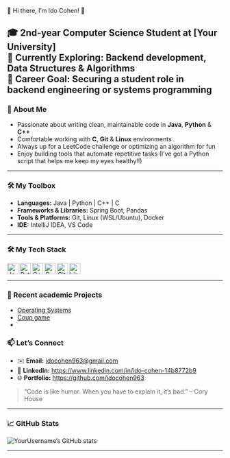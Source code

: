 👋 Hi there, I’m Ido Cohen! 🌟

🎓 **2nd‑year Computer Science Student** at [Your University]  
🔭 **Currently Exploring:** Backend development, Data Structures & Algorithms  
🎯 **Career Goal:** Securing a student role in backend engineering or systems programming  
---

### 📌 About Me
- Passionate about writing clean, maintainable code in **Java**, **Python** & **C++**  
- Comfortable working with **C**, **Git** & **Linux** environments  
- Always up for a LeetCode challenge or optimizing an algorithm for fun  
- Enjoy building tools that automate repetitive tasks (I’ve got a Python script that helps me keep my eyes healthy!!)

---

### 🛠️ My Toolbox

- **Languages:** Java | Python | C++ | C  
- **Frameworks & Libraries:** Spring Boot, Pandas  
- **Tools & Platforms:** Git, Linux (WSL/Ubuntu), Docker  
- **IDE:** IntelliJ IDEA, VS Code  

---

### 🛠️ My Tech Stack
<p>
  <img align="left" alt="Java" width="26px" src="https://img.shields.io/badge/-Java-black?style=flat&logo=java" />
  <img align="left" alt="Python" width="26px" src="https://img.shields.io/badge/-Python-black?style=flat&logo=python" />
  <img align="left" alt="C++" width="26px" src="https://img.shields.io/badge/-C++-black?style=flat&logo=c%2B%2B" />
  <img align="left" alt="C" width="26px" src="https://img.shields.io/badge/-C-black?style=flat&logo=c" />
  <img align="left" alt="Git" width="26px" src="https://img.shields.io/badge/-Git-black?style=flat&logo=git" />
  <img align="left" alt="Linux" width="26px" src="https://img.shields.io/badge/-Linux-black?style=flat&logo=linux" />
</p>
<div style="clear: both;"></div>

---

### 📂 Recent academic Projects
- [Operating Systems](https://github.com/idocohen963/OS_2) 
- [Coup game](https://github.com/idocohen963/CPP_EX3_coup)
- 

### 📫 Let’s Connect

- ✉️ **Email:** idocohen963@gmail.com  
- 🔗 **LinkedIn:** https://www.linkedin.com/in/ido-cohen-14b8772b9
- 🌐 **Portfolio:** https://github.com/idocohen963 

> “Code is like humor. When you have to explain it, it’s bad.” – Cory House

---

### 📈 GitHub Stats
![YourUsername’s GitHub stats](https://github-readme-stats.vercel.app/api?username=idocohen963&show_icons=true&theme=radical)  

---
